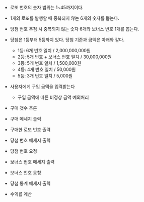 - 로또 번호의 숫자 범위는 1~45까지이다.
- 1개의 로또를 발행할 때 중복되지 않는 6개의 숫자를 뽑는다.
- 당첨 번호 추첨 시 중복되지 않는 숫자 6개와 보너스 번호 1개를 뽑는다.
- 당첨은 1등부터 5등까지 있다. 당첨 기준과 금액은 아래와 같다.
    - 1등: 6개 번호 일치 / 2,000,000,000원
    - 2등: 5개 번호 + 보너스 번호 일치 / 30,000,000원
    - 3등: 5개 번호 일치 / 1,500,000원
    - 4등: 4개 번호 일치 / 50,000원
    - 5등: 3개 번호 일치 / 5,000원

- 사용자에게 구입 금액을 입력받는다
  - 구입 금액에 따른 비정상 금액 예외처리

- 구매 갯수 추론
- 구매 메세지 출력
- 구매한 로또 번호 출력

- 당첨 번호 메세지 출력
- 당첨 번호 요청

- 보너스 번호 메세지 출력
- 보너스 번호 요청

- 당첨 통계 메세지 출력
- 수익률 계산
